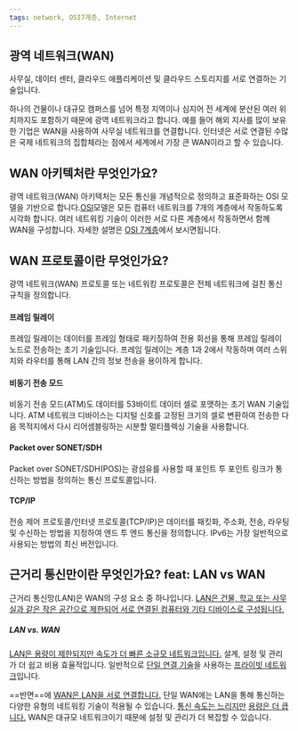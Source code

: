```yaml
---
tags: network, OSI7계층, Internet
---
```

## 광역 네트워크(WAN)
사무실, 데이터 센터, 클라우드 애플리케이션 및 클라우드 스토리지를 서로 연결하는 기술입니다.

하나의 건물이나 대규모 캠퍼스를 넘어 특정 지역이나 심지어 전 세계에 분산된 여러 위치까지도 포함하기 때문에 광역 네트워크라고 합니다. 예를 들어 해외 지사를 많이 보유한 기업은 WAN을 사용하여 사무실 네트워크를 연결합니다. 인터넷은 서로 연결된 수많은 국제 네트워크의 집합체라는 점에서 세계에서 가장 큰 WAN이라고 할 수 있습니다.

## WAN 아키텍처란 무엇인가요?
광역 네트워크(WAN) 아키텍처는 모든 통신을 개념적으로 정의하고 표준화하는 OSI 모델을 기반으로 합니다.[OSI](obsidian://open?vault=%EB%A1%9C%EB%93%9C%EB%A7%B5%20%EA%B3%B5%EB%B6%80&file=%EB%A1%9C%EB%93%9C%EB%A7%B5%2F1.%20Internet%2FHow%20does%20the%20internet%20work%2F%ED%94%84%EB%A1%9C%ED%86%A0%EC%BD%9C%2FOSI%207%EA%B3%84%EC%B8%B5%20TCP%2CIP%204%EA%B3%84%EC%B8%B5%2FOSI%207%EA%B3%84%EC%B8%B5%20TCP%2CIP%204%EA%B3%84%EC%B8%B5)모델은 모든 컴퓨터 네트워크를 7개의 계층에서 작동하도록 시각화 합니다. 여러 네트워킹 기술이 이러한 서로 다른 계층에서 작동하면서 함께 WAN을 구성합니다.
자세한 설명은 [OSI 7계층](obsidian://open?vault=%EB%A1%9C%EB%93%9C%EB%A7%B5%20%EA%B3%B5%EB%B6%80&file=%EB%A1%9C%EB%93%9C%EB%A7%B5%2F1.%20Internet%2FHow%20does%20the%20internet%20work%2F%ED%94%84%EB%A1%9C%ED%86%A0%EC%BD%9C%2FOSI%207%EA%B3%84%EC%B8%B5%20TCP%2CIP%204%EA%B3%84%EC%B8%B5%2FOSI%207%EA%B3%84%EC%B8%B5%20TCP%2CIP%204%EA%B3%84%EC%B8%B5)에서 보시면됩니다.

## WAN 프로토콜이란 무엇인가요?
광역 네트워크(WAN) 프로토콜 또는 네트워킹 프로토콜은 전체 네트워크에 걸친 통신 규칙을 정의합니다.

#### 프레임 릴레이
프레임 릴레이는 데이터를 프레임 형태로 패키징하여 전용 회선을 통해 프레임 릴레이 노드로 전송하는 초기 기술입니다. 프레임 릴레이는 계층 1과 2에서 작동하며 여러 스위치와 라우터를 통해 LAN 간의 정보 전송을 용이하게 합니다.
#### 비동기 전송 모드
비동기 전송 모드(ATM)도 데이터를 53바이트 데이터 셀로 포맷하는 초기 WAN 기술입니다. ATM 네트워크 디바이스는 디지털 신호를 고정된 크기의 셀로 변환하여 전송한 다음 목적지에서 다시 리어셈블링하는 시분할 멀티플렉싱 기술을 사용합니다.

#### Packet over SONET/SDH
Packet over SONET/SDH(POS)는 광섬유를 사용할 때 포인트 투 포인트 링크가 통신하는 방법을 정의하는 통신 프로토콜입니다.

#### TCP/IP

전송 제어 프로토콜/인터넷 프로토콜(TCP/IP)은 데이터를 패킷화, 주소화, 전송, 라우팅 및 수신하는 방법을 지정하여 엔드 투 엔드 통신을 정의합니다. IPv6는 가장 일반적으로 사용되는 방법의 최신 버전입니다.

## 근거리 통신만이란 무엇인가요? feat: LAN vs WAN

근거리 통신망(LAN)은 WAN의 구성 요소 중 하나입니다. <U>LAN은 건물, 학교 또는 사무실과 같은 작은 공간으로 제한되어 서로 연결된 컴퓨터와 기타 디바이스로 구성됩니다.</U>

##### LAN vs. WAN

<U>LAN은 용량이 제한되지만 속도가 더 빠른 소규모 네트워크입니다.</U> 설계, 설정 및 관리가 더 쉽고 비용 효율적입니다. 일반적으로 <U>단일 연결 기술</U>을 사용하는 <U>프라이빗 네트워크</U>입니다.

==반면==에 <U>WAN은 LAN을 서로 연결합니다.</U> 단일 WAN에는 LAN을 통해 통신하는 다양한 유형의 네트워킹 기술이 적용될 수 있습니다. <U>통신 속도는 느리지만</U> <U>용량은 더 큽니다.</U> WAN은 대규모 네트워크이기 때문에 설정 및 관리가 더 복잡할 수 있습니다.
